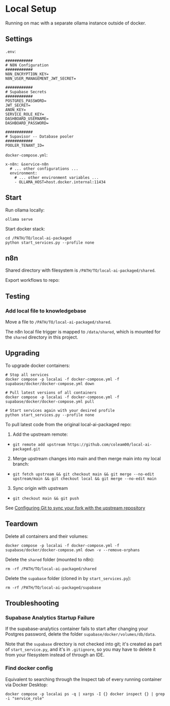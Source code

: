 # Local Setup

Running on mac with a separate ollama instance outside of docker.


## Settings

`.env`:

```
############
# N8N Configuration
############
N8N_ENCRYPTION_KEY=
N8N_USER_MANAGEMENT_JWT_SECRET=

############
# Supabase Secrets
############
POSTGRES_PASSWORD=
JWT_SECRET=
ANON_KEY=
SERVICE_ROLE_KEY=
DASHBOARD_USERNAME=
DASHBOARD_PASSWORD=

############
# Supavisor -- Database pooler
############
POOLER_TENANT_ID=
```

`docker-compose.yml`:

```
x-n8n: &service-n8n
  # ... other configurations ...
  environment:
    # ... other environment variables ...
    - OLLAMA_HOST=host.docker.internal:11434
```


## Start

Run ollama locally:

```
ollama serve
```

Start docker stack:

```
cd /PATH/TO/local-ai-packaged
python start_services.py --profile none
```


## n8n

Shared directory with filesystem is `/PATH/TO/local-ai-packaged/shared`.

Export workflows to repo:




## Testing

### Add local file to knowledgebase

Move a file to `/PATH/TO/local-ai-packaged/shared`.

The n8n local file trigger is mapped to `/data/shared`, which is mounted for the `shared` directory in this project.


## Upgrading

To upgrade docker containers:

```
# Stop all services
docker compose -p localai -f docker-compose.yml -f supabase/docker/docker-compose.yml down

# Pull latest versions of all containers
docker compose -p localai -f docker-compose.yml -f supabase/docker/docker-compose.yml pull

# Start services again with your desired profile
python start_services.py --profile none
```

To pull latest code from the original local-ai-packaged repo:

1. Add the upstream remote:
  * `git remote add upstream https://github.com/coleam00/local-ai-packaged.git`
2. Merge upstream changes into main and then merge main into my local branch:
  * `git fetch upstream && git checkout main && git merge --no-edit upstream/main && git checkout local && git merge --no-edit main`
3. Sync origin with upstream
  * `git checkout main && git push`

See [Configuring Git to sync your fork with the upstream repository](https://docs.github.com/en/pull-requests/collaborating-with-pull-requests/working-with-forks/fork-a-repo#configuring-git-to-sync-your-fork-with-the-upstream-repository)


## Teardown

Delete all containers and their volumes:

`docker compose -p localai -f docker-compose.yml -f supabase/docker/docker-compose.yml down -v --remove-orphans`

Delete the `shared` folder (mounted to n8n):

`rm -rf /PATH/TO/local-ai-packaged/shared`

Delete the `supabase` folder (cloned in by `start_services.py`):

`rm -rf /PATH/TO/local-ai-packaged/supabase`


## Troubleshooting

### Supabase Analytics Startup Failure

If the supabase-analytics container fails to start after changing your Postgres password, delete the folder `supabase/docker/volumes/db/data`.

Note that the `supabase` directory is not checked into git; it's created as part of `start_service.py`, and it's in `.gitignore`, so you may have to delete it from your filesystem instead of through an IDE.

### Find docker config

Equivalent to searching through the Inspect tab of every running container via Docker Desktop:

`docker compose -p localai ps -q | xargs -I {} docker inspect {} | grep -i "service_role"`
